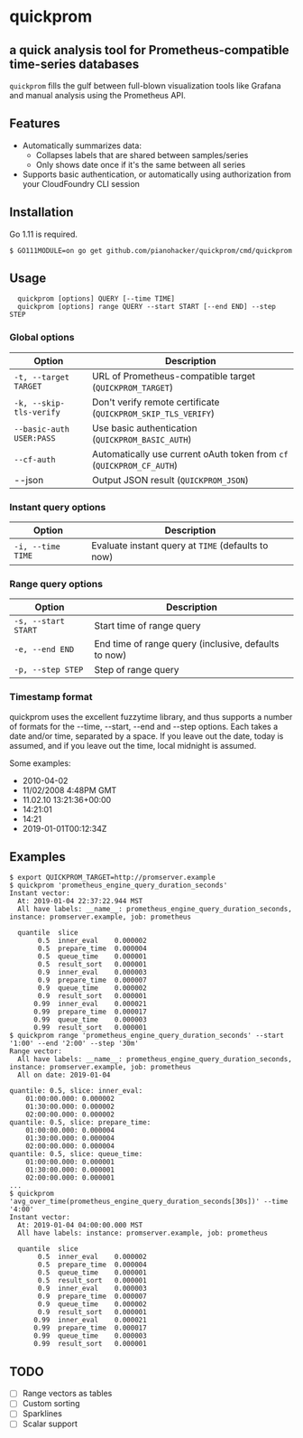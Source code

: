 # quickprom
## a quick analysis tool for Prometheus-compatible time-series databases

`quickprom` fills the gulf between full-blown visualization tools like Grafana and manual analysis
using the Prometheus API.

## Features

- Automatically summarizes data:
	- Collapses labels that are shared between samples/series
	- Only shows date once if it's the same between all series
- Supports basic authentication, or automatically using authorization from your CloudFoundry CLI session

## Installation
Go 1.11 is required.

```console
$ GO111MODULE=on go get github.com/pianohacker/quickprom/cmd/quickprom
```

## Usage
```
  quickprom [options] QUERY [--time TIME]
  quickprom [options] range QUERY --start START [--end END] --step STEP
```

### Global options
| Option | Description |
| ------ | ----------- |
| `-t, --target TARGET` | URL of Prometheus-compatible target (`QUICKPROM_TARGET`) |
| `-k, --skip-tls-verify` | Don't verify remote certificate (`QUICKPROM_SKIP_TLS_VERIFY`)  |
| `--basic-auth USER:PASS` | Use basic authentication (`QUICKPROM_BASIC_AUTH`) |
| `--cf-auth` | Automatically use current oAuth token from `cf` (`QUICKPROM_CF_AUTH`)  |
| --json | Output JSON result (`QUICKPROM_JSON`) |

### Instant query options
| Option | Description |
| ------ | ----------- |
| `-i, --time TIME` | Evaluate instant query at `TIME` (defaults to now) |

### Range query options
| Option | Description |
| ------ | ----------- |
| `-s, --start START` | Start time of range query |
| `-e, --end END` | End time of range query (inclusive, defaults to now) |
| `-p, --step STEP` | Step of range query |

### Timestamp format
quickprom uses the excellent fuzzytime library, and thus supports a number of
formats for the --time, --start, --end and --step options. Each takes a date
and/or time, separated by a space. If you leave out the date, today is
assumed, and if you leave out the time, local midnight is assumed.

Some examples:
  - 2010-04-02
  - 11/02/2008 4:48PM GMT
  - 11.02.10 13:21:36+00:00
  - 14:21:01
  - 14:21
  - 2019-01-01T00:12:34Z

## Examples

```console
$ export QUICKPROM_TARGET=http://promserver.example
$ quickprom 'prometheus_engine_query_duration_seconds'
Instant vector:
  At: 2019-01-04 22:37:22.944 MST
  All have labels: __name__: prometheus_engine_query_duration_seconds, instance: promserver.example, job: prometheus

  quantile  slice
       0.5  inner_eval    0.000002
       0.5  prepare_time  0.000004
       0.5  queue_time    0.000001
       0.5  result_sort   0.000001
       0.9  inner_eval    0.000003
       0.9  prepare_time  0.000007
       0.9  queue_time    0.000002
       0.9  result_sort   0.000001
      0.99  inner_eval    0.000021
      0.99  prepare_time  0.000017
      0.99  queue_time    0.000003
      0.99  result_sort   0.000001
$ quickprom range 'prometheus_engine_query_duration_seconds' --start '1:00' --end '2:00' --step '30m'
Range vector:
  All have labels: __name__: prometheus_engine_query_duration_seconds, instance: promserver.example, job: prometheus
  All on date: 2019-01-04

quantile: 0.5, slice: inner_eval:
    01:00:00.000: 0.000002
    01:30:00.000: 0.000002
    02:00:00.000: 0.000002
quantile: 0.5, slice: prepare_time:
    01:00:00.000: 0.000004
    01:30:00.000: 0.000004
    02:00:00.000: 0.000004
quantile: 0.5, slice: queue_time:
    01:00:00.000: 0.000001
    01:30:00.000: 0.000001
    02:00:00.000: 0.000001
...
$ quickprom 'avg_over_time(prometheus_engine_query_duration_seconds[30s])' --time '4:00'
Instant vector:
  At: 2019-01-04 04:00:00.000 MST
  All have labels: instance: promserver.example, job: prometheus

  quantile  slice
       0.5  inner_eval    0.000002
       0.5  prepare_time  0.000004
       0.5  queue_time    0.000001
       0.5  result_sort   0.000001
       0.9  inner_eval    0.000003
       0.9  prepare_time  0.000007
       0.9  queue_time    0.000002
       0.9  result_sort   0.000001
      0.99  inner_eval    0.000021
      0.99  prepare_time  0.000017
      0.99  queue_time    0.000003
      0.99  result_sort   0.000001
```

## TODO

- [ ] Range vectors as tables
- [ ] Custom sorting
- [ ] Sparklines
- [ ] Scalar support
